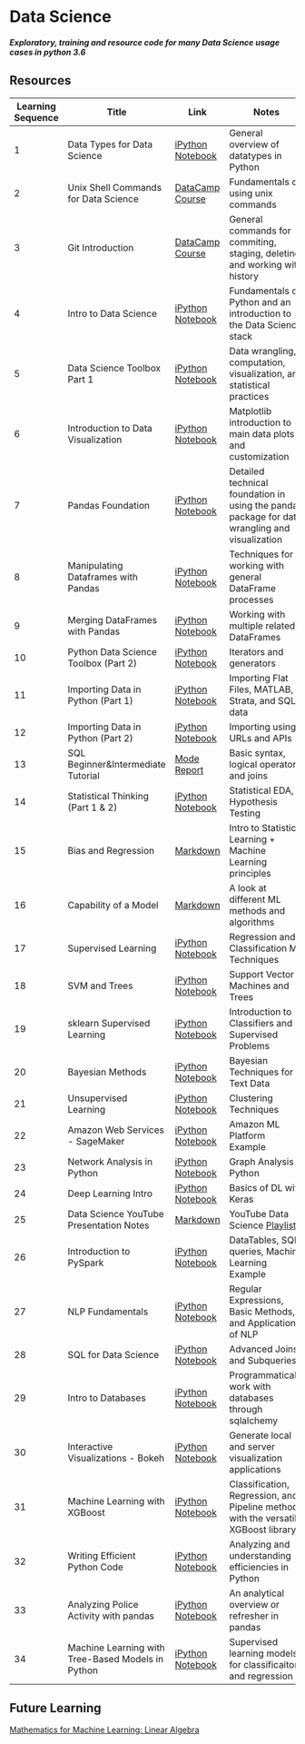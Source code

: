 # Data Science
##### Exploratory, training and resource code for many Data Science usage cases in python 3.6

## Resources
Learning Sequence | Title | Link | Notes
----------------- | ----- | ---- | -----
1 | Data Types for Data Science | [iPython Notebook](https://github.com/cschellenberger/Data-Science-Learning/blob/master/Data%20Types%20for%20Data%20Science.ipynb) | General overview of datatypes in Python
2 | Unix Shell Commands for Data Science | [DataCamp Course](https://www.datacamp.com/courses/introduction-to-shell-for-data-science) | Fundamentals of using unix commands
3 | Git Introduction | [DataCamp Course](https://www.datacamp.com/courses/introduction-to-git-for-data-science) | General commands for commiting, staging, deleting, and working with history
4 | Intro to Data Science | [iPython Notebook](https://github.com/cschellenberger/Data-Science-Learning/blob/master/Data%20Science%20Intro.ipynb) | Fundamentals of Python and an introduction to the Data Science stack
5 | Data Science Toolbox Part 1 | [iPython Notebook](https://github.com/cschellenberger/Data-Science-Learning/blob/master/Python%20Data%20Science%20Toolbox%20(Part%201).ipynb) | Data wrangling, computation, visualization, and statistical practices
6 | Introduction to Data Visualization | [iPython Notebook](https://github.com/cschellenberger/Data-Science-Learning/blob/master/Introduction%20to%20Data%20Visualization%20in%20Python.ipynb) | Matplotlib introduction to main data plots and customization
7 | Pandas Foundation | [iPython Notebook](https://github.com/cschellenberger/Data-Science-Learning/blob/master/Pandas%20Foundations.ipynb) | Detailed technical foundation in using the pandas package for data wrangling and visualization
8 | Manipulating Dataframes with Pandas | [iPython Notebook](https://github.com/cschellenberger/Data-Science-Learning/blob/master/Manipulating%20DataFrames%20with%20pandas.ipynb) | Techniques for working with general DataFrame processes
9 | Merging DataFrames with Pandas | [iPython Notebook](https://github.com/cschellenberger/Data-Science-Learning/blob/master/Merging%20DataFrames.ipynb) | Working with multiple related DataFrames
10 | Python Data Science Toolbox (Part 2) | [iPython Notebook](https://github.com/cschellenberger/Data-Science-Learning/blob/master/Python%20Data%20Science%20Toolbox%20(Part%202).ipynb) | Iterators and generators
11 | Importing Data in Python (Part 1) | [iPython Notebook](https://github.com/cschellenberger/Data-Science-Learning/blob/master/Importing%20Data%20in%20Python%20(Part%201).ipynb) | Importing Flat Files, MATLAB, Strata, and SQL data
12 | Importing Data in Python (Part 2) | [iPython Notebook](https://github.com/cschellenberger/Data-Science-Learning/blob/master/Importing%20Data%20in%20Python%20(Part%202).ipynb) | Importing using URLs and APIs
13 | SQL Beginner&Intermediate Tutorial | [Mode Report](https://modeanalytics.com/cschellenberger/reports/00ebaa5e3f8e) | Basic syntax, logical operators, and joins
14 | Statistical Thinking (Part 1 & 2) | [iPython Notebook](https://github.com/cschellenberger/Data-Science-Learning/blob/master/Statistical%20Thinking.ipynb) | Statistical EDA, Hypothesis Testing
15 | Bias and Regression | [Markdown](https://github.com/cschellenberger/Data-Science-Learning/blob/master/Bias%20and%20Regression.md) | Intro to Statistical Learning + Machine Learning principles
16 | Capability of a Model | [Markdown](https://github.com/cschellenberger/Data-Science-Learning/blob/master/Capability%20of%20a%20Model.md) | A look at different ML methods and algorithms
17 | Supervised Learning | [iPython Notebook](https://github.com/cschellenberger/Data-Science-Learning/blob/master/Supervised%20Learning%20with%20scikit-learn.ipynb) | Regression and Classification ML Techniques
18 | SVM and Trees | [iPython Notebook](https://github.com/cschellenberger/Data-Science-Learning/blob/master/SVM%20and%20Trees.ipynb) | Support Vector Machines and Trees
19 | sklearn Supervised Learning | [iPython Notebook](https://github.com/cschellenberger/Data-Science-Learning/blob/master/Supervised%20Learning%20with%20scikit-learn.ipynb) | Introduction to Classifiers and Supervised Problems
20 | Bayesian Methods | [iPython Notebook](https://github.com/cschellenberger/Data-Science-Learning/blob/master/Bayesian%20Methods-Text%20Data.ipynb) | Bayesian Techniques for Text Data
21 | Unsupervised Learning | [iPython Notebook](https://github.com/cschellenberger/Data-Science-Learning/blob/master/Clustering.ipynb) | Clustering Techniques
22 | Amazon Web Services - SageMaker | [iPython Notebook](https://github.com/cschellenberger/Data-Science-Learning/blob/master/AWS%20SageMaker%20Tutorial.ipynb) | Amazon ML Platform Example
23 | Network Analysis in Python | [iPython Notebook](https://github.com/cschellenberger/Data-Science-Learning/blob/master/Network%20Analysis%20in%20Python.ipynb) | Graph Analysis in Python
24 | Deep Learning Intro | [iPython Notebook](https://github.com/cschellenberger/Data-Science-Learning/blob/master/Deep%20Learning%20Introduction.ipynb) | Basics of DL with Keras
25 | Data Science YouTube Presentation Notes | [Markdown](https://github.com/cschellenberger/Data-Science-Learning/blob/master/Review%20and%20Notes.md) | YouTube Data Science [Playlist](https://www.youtube.com/playlist?list=PLDgEmOFD-gTZTn0AvPYo2rhGMLJMCjVHz)
26 | Introduction to PySpark | [iPython Notebook](https://github.com/cschellenberger/Data-Science-Learning/blob/master/PySpark.ipynb) | DataTables, SQL queries, Machine Learning Example
27 | NLP Fundamentals | [iPython Notebook](https://github.com/cschellenberger/Data-Science-Learning/blob/master/NLP%20Fundamentals%20in%20Python.ipynb) | Regular Expressions, Basic Methods, and Applications of NLP
28 | SQL for Data Science | [iPython Notebook](https://github.com/cschellenberger/Data-Science-Learning/blob/master/SQL%20for%20Data%20Science.ipynb) | Advanced Joins and Subqueries
29 | Intro to Databases | [iPython Notebook](https://github.com/cschellenberger/Data-Science-Learning/blob/master/Introduction%20to%20Databases.ipynb) | Programmatically work with databases through sqlalchemy
30 | Interactive Visualizations - Bokeh | [iPython Notebook](https://github.com/cschellenberger/Data-Science-Learning/blob/master/Interactive%20Data%20Visualization%20with%20Bokeh.ipynb) | Generate local and server visualization applications
31 | Machine Learning with XGBoost | [iPython Notebook](https://github.com/cschellenberger/Data-Science-Learning/blob/master/Extreme%20Gradient%20Boosting%20with%20XGBoost.ipynb) | Classification, Regression, and Pipeline methods with the versatile XGBoost library
32 | Writing Efficient Python Code | [iPython Notebook](https://github.com/cschellenberger/Data-Science-Learning/blob/master/Writing%20Efficient%20Python%20Code.ipynb) | Analyzing and understanding efficiencies in Python
33 | Analyzing Police Activity with pandas | [iPython Notebook](https://github.com/cschellenberger/Data-Science-Learning/blob/master/Analyzing%20Police%20Activity%20with%20pandas.ipynb) | An analytical overview or refresher in pandas 
34 | Machine Learning with Tree-Based Models in Python | [iPython Notebook](https://github.com/cschellenberger/Data-Science-Learning/blob/master/Machine%20Learning%20with%20Tree-Based%20Models%20in%20Python.ipynb) | Supervised learning models for classificaiton and regression

## Future Learning
[Mathematics for Machine Learning: Linear Algebra](https://www.coursera.org/learn/linear-algebra-machine-learning)
